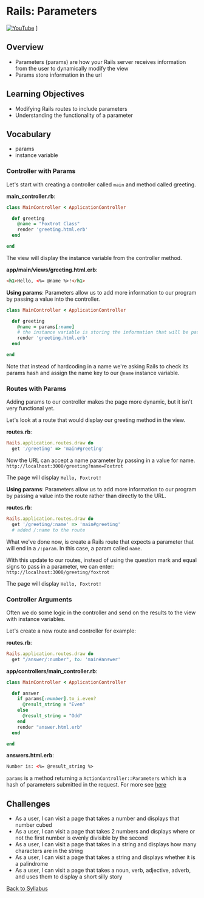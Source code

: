 # Rails: Parameters

[![YouTube](http://img.youtube.com/vi/FrQJX4UoX4k/0.jpg)](https://www.youtube.com/watch?v=FrQJX4UoX4k)
]

## Overview
- Parameters (params) are how your Rails server receives information from the user to dynamically modify the view
- Params store information in the url

## Learning Objectives
- Modifying Rails routes to include parameters
- Understanding the functionality of a parameter

## Vocabulary
- params
- instance variable

### Controller with Params

Let's start with creating a controller called `main` and method called greeting.

**main_controller.rb**:

```ruby
class MainController < ApplicationController

  def greeting
    @name = "Foxtrot Class"
    render 'greeting.html.erb'
  end

end
```
The view will display the instance variable from the controller method.

**app/main/views/greeting.html.erb**:

```html
<h1>Hello, <%= @name %>!</h1>
```

**Using params**: Parameters allow us to add more information to our program by passing a value into the controller.

```ruby
class MainController < ApplicationController

  def greeting
    @name = params[:name]
    # the instance variable is storing the information that will be passed as a param
    render 'greeting.html.erb'
  end

end
```

Note that instead of hardcoding in a name we're asking Rails to check its params hash and assign the name key to our `@name` instance variable.

### Routes with Params

Adding params to our controller makes the page more dynamic, but it isn't very functional yet.

Let's look at a route that would display our greeting method in the view.

**routes.rb**:
```ruby
Rails.application.routes.draw do
  get '/greeting' => 'main#greeting'
```

Now the URL can accept a name parameter by passing in a value for name.
`http://localhost:3000/greeting?name=Foxtrot`

The page will display `Hello, Foxtrot!`

**Using params**: Parameters allow us to add more information to our program by passing a value into the route rather than directly to the URL.

**routes.rb**:
```ruby
Rails.application.routes.draw do
  get '/greeting/:name' => 'main#greeting'
  # added /:name to the route
```

What we've done now, is create a Rails route that expects a parameter that will end in a `/:param`. In this case, a param called `name`.


With this update to our routes, instead of using the question mark and equal signs to pass in a parameter, we can enter: `http://localhost:3000/greeting/foxtrot`

The page will display `Hello, Foxtrot!`

### Controller Arguments

Often we do some logic in the controller and send on the results to the view with instance variables.

Let's create a new route and controller for example:

**routes.rb**:
```ruby
Rails.application.routes.draw do
  get "/answer/:number", to: 'main#answer'
```

**app/controllers/main_controller.rb**:
```ruby
class MainController < ApplicationController

  def answer
    if params[:number].to_i.even?
      @result_string = "Even"
    else
      @result_string = "Odd"
    end
    render "answer.html.erb"
  end

end
```

**answers.html.erb**:
```html
Number is: <%= @result_string %>
```

`params` is a method returning a `ActionController::Parameters` which is a hash of parameters submitted in the request.
For more see <a href="http://api.rubyonrails.org/classes/ActionController/Parameters.html" target="_blank" >here</a>


## Challenges

- As a user, I can visit a page that takes a number and displays that number cubed
- As a user, I can visit a page that takes 2 numbers and displays where or not the first number is evenly divisible by the second
- As a user, I can visit a page that takes in a string and displays how many characters are in the string
- As a user, I can visit a page that takes a string and displays whether it is a palindrome
- As a user, I can visit a page that takes a noun, verb, adjective, adverb, and  uses them to display a short silly story

[Back to Syllabus](../README.md)
